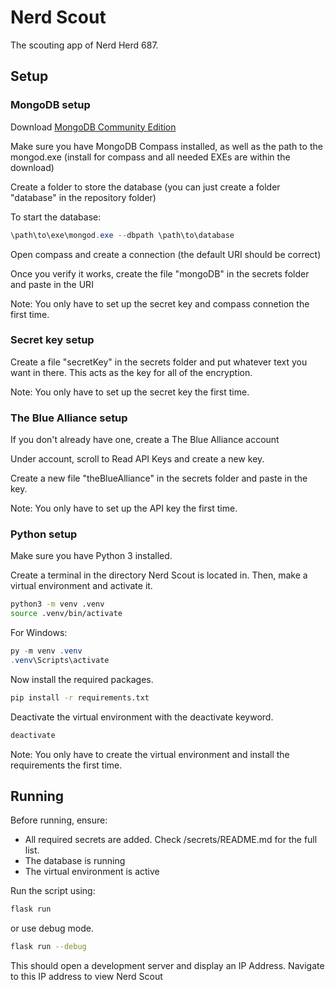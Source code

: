# Nerd Scout
The scouting app of Nerd Herd 687.

## Setup

### MongoDB setup

Download [MongoDB Community Edition](https://www.mongodb.com/try/download/community)

Make sure you have MongoDB Compass installed, as well as the path to the mongod.exe (install for compass and all needed EXEs are within the download)

Create a folder to store the database (you can just create a folder "database" in the repository folder)

To start the database:
```powershell
\path\to\exe\mongod.exe --dbpath \path\to\database
```

Open compass and create a connection (the default URI should be correct)

Once you verify it works, create the file "mongoDB" in the secrets folder and paste in the URI

Note: You only have to set up the secret key and compass connetion the first time.

### Secret key setup

Create a file "secretKey" in the secrets folder and put whatever text you want in there. This acts as the key for all of the encryption.

Note: You only have to set up the secret key the first time.

### The Blue Alliance setup

If you don't already have one, create a The Blue Alliance account

Under account, scroll to Read API Keys and create a new key.

Create a new file "theBlueAlliance" in the secrets folder and paste in the key.

Note: You only have to set up the API key the first time.

### Python setup

Make sure you have Python 3 installed.

Create a terminal in the directory Nerd Scout is located in. Then, make a virtual environment and activate it.

```bash
python3 -m venv .venv
source .venv/bin/activate
```

For Windows:

```powershell
py -m venv .venv
.venv\Scripts\activate
```

Now install the required packages.

```bash
pip install -r requirements.txt
```

Deactivate the virtual environment with the deactivate keyword.

```bash
deactivate
```

Note: You only have to create the virtual environment and install the requirements the first time.

## Running

Before running, ensure:
- All required secrets are added. Check /secrets/README.md for the full list.
- The database is running
- The virtual environment is active

Run the script using:

```bash
flask run
```

or use debug mode.

```bash
flask run --debug
```

This should open a development server and display an IP Address. Navigate to this IP address to view Nerd Scout